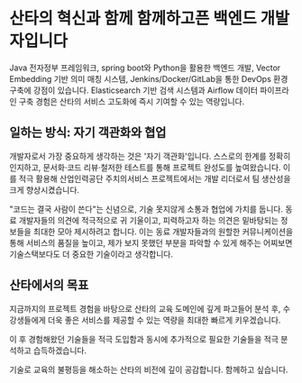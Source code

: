 # 산타의 혁신과 함께 함께하고픈 백엔드 개발자입니다

Java 전자정부 프레임워크, spring boot와 Python을 활용한 백엔드 개발, Vector Embedding 기반 의미 매칭 시스템, Jenkins/Docker/GitLab을 통한 DevOps 환경 구축에 강점이 있습니다. Elasticsearch 기반 검색 시스템과 Airflow 데이터 파이프라인 구축 경험은 산타의 서비스 고도화에 즉시 기여할 수 있는 역량입니다.

## 일하는 방식: 자기 객관화와 협업

개발자로서 가장 중요하게 생각하는 것은 '자기 객관화'입니다. 스스로의 한계를 정확히 인지하고, 문서화·코드 리뷰·철저한 테스트를 통해 프로젝트 완성도를 높여왔습니다. 
이를 적극 활용해 산업인력공단 주치의서비스 프로젝트에서는 개발 리더로서 팀 생산성을 크게 향상시켰습니다.

"코드는 결국 사람이 쓴다"는 신념으로, 기술 못지않게 소통과 협업에 가치를 둡니다. 동료 개발자들의 의견에 적극적으로 귀 기울이고, 피력하고자 하는 의견은 밑바탕되는 정보들을 최대한 모아 제시하려고 합니다. 이는 동료 개발자들과의 원할한 커뮤니케이션을 통해 서비스의 품질을 높이고, 제가 보지 못했던 부분을 파악할 수 있게 해주는 어찌보면 기술스택보다도 더 중요한 기술이라고 생각합니다.

## 산타에서의 목표

지금까지의 프로젝트 경험을 바탕으로 산타의 교육 도메인에 깊게 파고들어 분석 후, 수강생들에게 더욱 좋은 서비스를 제공할 수 있는 역량을 최대한 빠르게 키우겠습니다.

이 후 경험해왔던 기술들을 적극 도입함과 동시에 추가적으로 필요한 기술들을 적극 분석하고 습득하겠습니다. 

기술로 교육의 불평등을 해소하는 산타의 비전에 깊이 공감합니다. 함께하고 싶습니다.